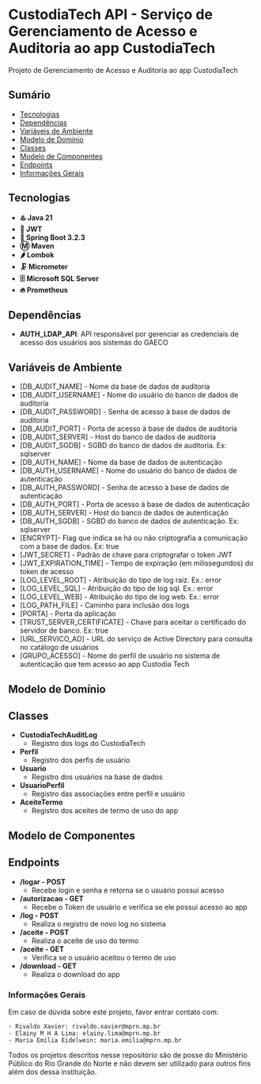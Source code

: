 # CustodiaTech API - Serviço de Gerenciamento de Acesso e Auditoria ao app CustodiaTech

Projeto de Gerenciamento de Acesso e Auditoria ao app CustodiaTech

## Sumário

- [Tecnologias](#tecnologias)
- [Dependências](#dependências)
- [Variáveis de Ambiente](#variáveis-de-ambiente)
- [Modelo de Domínio](#modelo-de-domínio)
- [Classes](#classes)
- [Modelo de Componentes](#modelo-de-componentes)
- [Endpoints](#endpoints)
- [Informações Gerais](#informações-gerais)


## Tecnologias

- **♨️ Java 21**
- **🔐 JWT**
- **🍃 Spring Boot 3.2.3**
- **Ⓜ️ Maven**
- **🌶️ Lombok**
- **🗜️ Micrometer**
- **🗄️ Microsoft SQL Server**
- **🔥 Prometheus**

## Dependências

- **AUTH_LDAP_API**: API responsável por gerenciar as credenciais de acesso dos usuários aos sistemas do GAECO

## Variáveis de Ambiente

* [DB_AUDIT_NAME] - Nome da base de dados de auditoria
* [DB_AUDIT_USERNAME] - Nome do usuário do banco de dados de auditoria
* [DB_AUDIT_PASSWORD] - Senha de acesso à base de dados de auditoria
* [DB_AUDIT_PORT] - Porta de acesso à base de dados de auditoria
* [DB_AUDIT_SERVER] - Host do banco de dados de auditoria
* [DB_AUDIT_SGDB] - SGBD do banco de dados de auditoria. Ex: sqlserver
* [DB_AUTH_NAME] - Nome da base de dados de autenticação
* [DB_AUTH_USERNAME] - Nome do usuário do banco de dados de autenticação
* [DB_AUTH_PASSWORD] - Senha de acesso à base de dados de autenticação
* [DB_AUTH_PORT] - Porta de acesso à base de dados de autenticação
* [DB_AUTH_SERVER] - Host do banco de dados de autenticação
* [DB_AUTH_SGDB] - SGBD do banco de dados de autenticação. Ex: sqlserver
* [ENCRYPT]- Flag que indica se há ou não criptografia a comunicação com a base de dados. Ex: true
* [JWT_SECRET] - Padrão de chave para criptografar o token JWT
* [JWT_EXPIRATION_TIME] - Tempo de expiração (em milissegundos) do token de acesso
* [LOG_LEVEL_ROOT] - Atribuição do tipo de log raiz. Ex.: error
* [LOG_LEVEL_SQL] - Atribuição do tipo de log sql. Ex.: error
* [LOG_LEVEL_WEB] - Atribuição do tipo de log web. Ex.: error
* [LOG_PATH_FILE] - Caminho para inclusão dos logs
* [PORTA] - Porta da aplicação
* [TRUST_SERVER_CERTIFICATE] - Chave para aceitar o certificado do servidor de banco. Ex: true
* [URL_SERVICO_AD] - URL do serviço de Active Directory para consulta no catálogo de usuários
* [GRUPO_ACESSO] - Nome do perfil de usuário no sistema de autenticação que tem acesso ao app Custodia Tech


## Modelo de Domínio


## Classes
- **CustodiaTechAuditLog**
    - Registro dos logs do CustodiaTech
- **Perfil**
  - Registro dos perfis de usuário
- **Usuario**
  - Registro dos usuários na base de dados
- **UsuarioPerfil**
  - Registro das associações entre perfil e usuário
- **AceiteTermo**
  - Registro dos aceites de termo de uso do app

## Modelo de Componentes


## Endpoints

- **/logar - POST**
  - Recebe login e senha e retorna se o usuário possui acesso 
- **/autorizacao - GET**
  - Recebe o Token de usuário e verifica se ele possui acesso ao app
- **/log - POST**
  - Realiza o registro de novo log no sistema
- **/aceite - POST**
  - Realiza o aceite de uso do termo
- **/aceite - GET**
  - Verifica se o usuário aceitou o termo de uso
- **/download - GET**
  - Realiza o download do app

### Informações Gerais

Em caso de dúvida sobre
este projeto, favor entrar contato com:

    - Rivaldo Xavier: rivaldo.xavier@mprn.mp.br
    - Elainy M H A Lima: elainy.lima@mprn.mp.br
    - Maria Emília Eidelwein: maria.emilia@mprn.mp.br

Todos os projetos descritos nesse repositório são de posse do Ministério Público do Rio Grande do Norte e não devem ser
utilizado para outros fins além dos dessa instituição.
